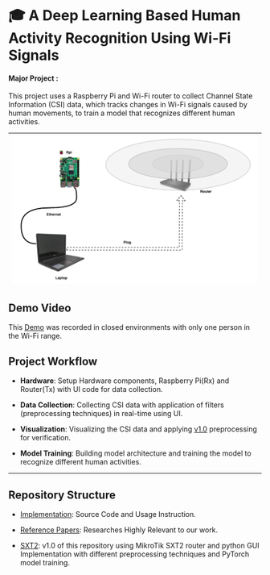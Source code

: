 # 🎓 A Deep Learning Based Human Activity Recognition Using Wi-Fi Signals
#### Major Project :

This project uses a Raspberry Pi and Wi-Fi router to collect Channel State Information (CSI) data, which tracks changes in Wi-Fi signals caused by human movements, to train a model that recognizes different human activities.

| ![Image 1](./Implementation/Setup/setup.png)  |
|:---------------------------------------------:|

## Demo Video 
This [Demo](https://youtube.com/shorts/i1IyGovJwDo?si=px6QW7QejZuBewC6) was recorded in closed environments with only one person in the Wi-Fi range. 

## Project Workflow

- **Hardware**: Setup Hardware components, Raspberry Pi(Rx) and Router(Tx) with UI code for data collection.

- **Data Collection**: Collecting CSI data with application of filters (preprocessing techniques) in real-time using UI.

- **Visualization**: Visualizing the CSI data and applying [v1.0](https://github.com/xaxm007/WiFi-CSI-HAR/tree/sxt2) preprocessing for verification.

- **Model Training**: Building model architecture and training the model to recognize different human activities.

---

## Repository Structure

<!-- - [Documents](./Documents/): Project Report & Presentation. -->

- [Implementation](./Implementation/): Source Code and Usage Instruction.

- [Reference Papers](./Reference%20Papers/): Researches Highly Relevant to our work.

- [SXT2](https://github.com/xaxm007/WiFi-CSI-HAR/tree/sxt2): v1.0 of this repository using MikroTik SXT2 router and python GUI Implementation with different preprocessing techniques and PyTorch model training.
